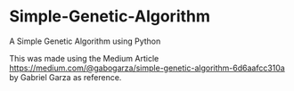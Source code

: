 # Simple-Genetic-Algorithm
A Simple Genetic Algorithm using Python

This was made using the Medium Article https://medium.com/@gabogarza/simple-genetic-algorithm-6d6aafcc310a by Gabriel Garza as reference.
